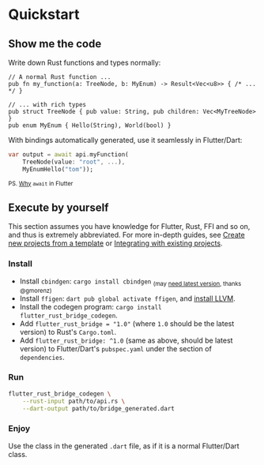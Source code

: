 # Quickstart

## Show me the code

Write down Rust functions and types normally:

```rust,ignore
// A normal Rust function ...
pub fn my_function(a: TreeNode, b: MyEnum) -> Result<Vec<u8>> { /* ... */ }

// ... with rich types
pub struct TreeNode { pub value: String, pub children: Vec<MyTreeNode> }
pub enum MyEnum { Hello(String), World(bool) }
```

With bindings automatically generated, use it seamlessly in Flutter/Dart:

```dart
var output = await api.myFunction(
    TreeNode(value: "root", ...),
    MyEnumHello("tom"));
```

<sub>PS. [Why](feature/async_dart.md) `await` in Flutter</sub> 

## Execute by yourself

This section assumes you have knowledge for Flutter, Rust, FFI and so on,
and thus is extremely abbreviated.
For more in-depth guides, see [Create new projects from a template](template.md)
or [Integrating with existing projects](integrate.md).

### Install

* Install `cbindgen`: `cargo install cbindgen` <sub>(may [need latest version](https://github.com/fzyzcjy/flutter_rust_bridge/issues/53#issuecomment-939588321), thanks @gmorenz)</sub>
* Install `ffigen`:  `dart pub global activate ffigen`, and [install LLVM](https://pub.dev/packages/ffigen#installing-llvm).
* Install the codegen program: `cargo install flutter_rust_bridge_codegen`.
* Add `flutter_rust_bridge = "1.0"` (where `1.0` should be the latest version) to Rust's `Cargo.toml`.
* Add `flutter_rust_bridge: ^1.0` (same as above, should be latest version) to Flutter/Dart's `pubspec.yaml` under the section of `dependencies`.

### Run

```bash
flutter_rust_bridge_codegen \
    --rust-input path/to/api.rs \
    --dart-output path/to/bridge_generated.dart
```

### Enjoy

Use the class in the generated `.dart` file, as if it is a normal Flutter/Dart class.
